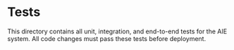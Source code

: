 # Tests

This directory contains all unit, integration, and end-to-end tests for the AIE system. All code changes must pass these tests before deployment.